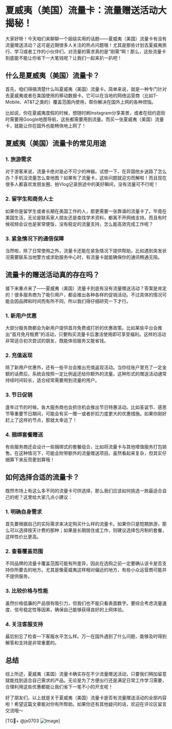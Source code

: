 # 夏威夷（美国）流量卡：流量赠送活动大揭秘！

大家好呀！今天咱们来聊聊一个超级实用的话题——夏威夷（美国）流量卡有没有流量赠送活动？这可是近期很多人关注的热点问题哦！尤其是那些计划去夏威夷旅行、学习或者工作的小伙伴们，对流量的需求真的是“刚需”啊！那么，这些流量卡到底能不能让你省下一大笔钱呢？让我们一起来扒一扒吧！

## 什么是夏威夷（美国）流量卡？

首先，咱们得搞清楚什么叫夏威夷（美国）流量卡。简单来说，就是一种专门针对去夏威夷或者在美国使用的移动数据卡。它可以在当地的网络运营商（比如T-Mobile、AT&T之类的）覆盖范围内使用，帮你解决在国外上网的各种烦恼。

比如说，你在夏威夷度假的时候，想随时刷Instagram分享美景，或者在纽约逛街时需要用Google地图导航，这些都需要用到流量。而买一张夏威夷（美国）流量卡，就能让你在国外也能畅快地上网了！

## 夏威夷（美国）流量卡的常见用途

### 1. **旅游需求**
对于游客来说，流量卡绝对是必不可少的神器。试想一下，在异国他乡迷路了怎么办？手机没流量怎么查地图？如果有了流量卡，这些问题就迎刃而解啦！而且现在很多人都喜欢发朋友圈、拍Vlog记录旅途中的美好瞬间，没有流量可不行呢！

### 2. **留学生和商务人士**
如果你是留学生或者长期在美国工作的人，那更需要一张靠谱的流量卡了。毕竟在美国生活，无论是联系家人朋友还是查找学术资料，都离不开网络支持。而且有时候视频会议也是家常便饭，没有稳定的流量支持，怎么能高效完成工作呢？

### 3. **紧急情况下的通信保障**
当然啦，除了日常使用之外，流量卡还能在紧急情况下提供帮助。比如遇到突发状况需要联系当地警方或求助服务中心时，有流量卡就能确保你的通讯畅通无阻。

## 流量卡的赠送活动真的存在吗？

接下来重点来了——夏威夷（美国）流量卡到底有没有流量赠送活动？答案是肯定的！很多服务商为了吸引用户，都会推出各种各样的促销活动。不过具体的情况可能会因品牌和时间而有所不同，所以我们得仔细研究一下才行。

### 1. **新用户优惠**
大部分服务商都会为新用户提供首月免费或打折的优惠政策。比如某些平台会推出“首月免月租费”的活动，只要购买流量卡后激活使用即可享受福利。这样的活动非常适合初次尝试的朋友，既能体验服务又能省钱。

### 2. **充值返现**
除了新用户优惠外，还有一些平台会推出充值返现活动。当你往账户里充了一定金额的话费后，系统会按照一定比例返还给你额外的流量。这种形式的赠送活动通常持续时间较长，适合经常需要用到流量的用户。

### 3. **节日促销**
逢年过节的时候，各大服务商也会抓住机会推出节日特惠活动。比如圣诞节、感恩节等重要节日期间，可能会有买一赠一或者折扣力度更大的优惠措施。如果你刚好赶上了这样的节点，那就太幸运了！

### 4. **捆绑套餐赠送**
有些服务商还会设计一些捆绑式的套餐组合，比如将流量卡与其他增值服务打包销售。在这种情况下，可能会附带额外的流量赠送项目。虽然看起来复杂，但其实仔细算下来反而更划算哦！

## 如何选择合适的流量卡？

既然市场上有这么多不同的流量卡可供选择，那么我们应该如何挑选一款最适合自己的呢？这里给大家几点小建议：

### 1. **明确自身需求**
首先要根据自己的实际需求来决定购买什么样的流量卡。如果你只是短期旅游，那么可以选择按天计费的那种；如果是长期居住或工作，则建议选择包月制的套餐，这样性价比更高。

### 2. **查看覆盖范围**
不同品牌的流量卡覆盖范围可能有所差异，因此在选购之前一定要确认该卡是否支持你所要去的地方。尤其是像夏威夷这样相对偏远的地方，有些小众运营商可能并不提供服务。

### 3. **比较价格与性能**
虽然价格低廉的产品很有吸引力，但我们也不能只看表面数字。要综合考虑流量速度、信号稳定性等因素，确保自己能够获得良好的上网体验。

### 4. **关注客服支持**
最后别忘了检查一下客服水平怎么样。万一在国外遇到了什么问题，能够及时得到解答和支持是非常重要的。

## 总结

综上所述，夏威夷（美国）流量卡确实存在不少流量赠送活动，只要我们稍加留意就能找到适合自己需求的产品。无论是为了方便出行还是满足日常工作学习需要，合理利用这些优惠都能让我们省下一笔不小的开支呢！

好了朋友们，以上就是关于夏威夷（美国）流量卡是否有流量赠送活动的全部内容啦！希望这篇文章能对你有所帮助。如果你还有其他疑问的话，欢迎在评论区留言交流哦～

[TG💪+ @jx0703 ![Image](https://github.com/user-attachments/assets/dbca1d08-cadb-493c-b0ec-ad6f7a83f270)]